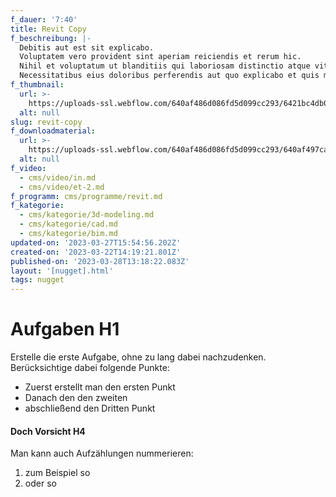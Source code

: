 ```yaml
---
f_dauer: '7:40'
title: Revit Copy
f_beschreibung: |-
  Debitis aut est sit explicabo.
  Voluptatem vero provident sint aperiam reiciendis et rerum hic.
  Nihil et voluptatum ut blanditiis qui laboriosam distinctio atque vitae.
  Necessitatibus eius doloribus perferendis aut quo explicabo et quis molestias.
f_thumbnail:
  url: >-
    https://uploads-ssl.webflow.com/640af486d086fd5d099cc293/6421bc4db053fbf498e868eb_aufladen_thumbnail-01-4.png
  alt: null
slug: revit-copy
f_downloadmaterial:
  url: >-
    https://uploads-ssl.webflow.com/640af486d086fd5d099cc293/640af497caf87ff8b93a1f95_image17.jpeg
  alt: null
f_video:
  - cms/video/in.md
  - cms/video/et-2.md
f_programm: cms/programme/revit.md
f_kategorie:
  - cms/kategorie/3d-modeling.md
  - cms/kategorie/cad.md
  - cms/kategorie/bim.md
updated-on: '2023-03-27T15:54:56.202Z'
created-on: '2023-03-22T14:19:21.801Z'
published-on: '2023-03-28T13:18:22.083Z'
layout: '[nugget].html'
tags: nugget
---
```


Aufgaben H1
===========

Erstelle die erste Aufgabe, ohne zu lang dabei nachzudenken.  
Berücksichtige dabei folgende Punkte:

*   Zuerst erstellt man den ersten Punkt
*   Danach den den zweiten
*   abschließend den Dritten Punkt

#### Doch Vorsicht H4

Man kann auch Aufzählungen nummerieren:

1.  zum Beispiel so
2.  oder so
